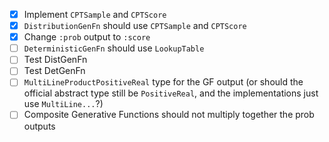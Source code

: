 - [x] Implement `CPTSample` and `CPTScore`
- [x] `DistributionGenFn` should use `CPTSample` and `CPTScore`
- [x] Change `:prob` output to `:score`
- [ ] `DeterministicGenFn` should use `LookupTable`
- [ ] Test DistGenFn
- [ ] Test DetGenFn
- [ ] `MultiLineProductPositiveReal` type for the GF output (or should the official abstract type still be `PositiveReal`, and the implementations just use `MultiLine...`?)
- [ ] Composite Generative Functions should not multiply together the prob outputs